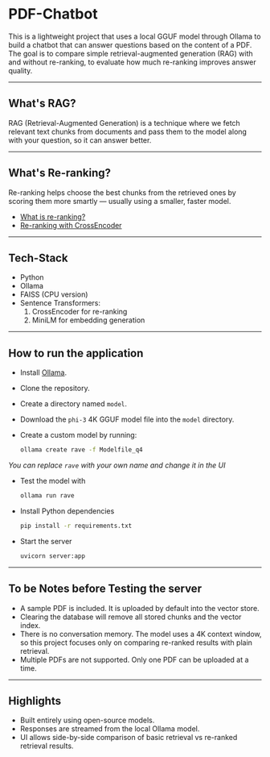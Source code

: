 # PDF-Chatbot

This is a lightweight project that uses a local GGUF model through Ollama to build a chatbot that can answer questions based on the content of a PDF.  
The goal is to compare simple retrieval-augmented generation (RAG) with and without re-ranking, to evaluate how much re-ranking improves answer quality.

---

## What's RAG?

RAG (Retrieval-Augmented Generation) is a technique where we fetch relevant text chunks from documents and pass them to the model along with your question, so it can answer better.

---

## What's Re-ranking?

Re-ranking helps choose the best chunks from the retrieved ones by scoring them more smartly — usually using a smaller, faster model.

- [What is re-ranking?](https://huggingface.co/blog/re-ranking)
- [Re-ranking with CrossEncoder](https://www.sbert.net/examples/applications/retrieve_rerank/README.html)

---

## Tech-Stack

- Python
- Ollama
- FAISS (CPU version)
- Sentence Transformers:
   1. CrossEncoder for re-ranking
   2. MiniLM for embedding generation

---

## How to run the application

- Install [Ollama](https://ollama.com).
- Clone the repository.
- Create a directory named `model`.
-  Download the `phi-3` 4K GGUF model file into the `model` directory.
-  Create a custom model by running:
   
   ```bash
   ollama create rave -f Modelfile_q4
*You can replace `rave` with your own name and change it in the UI*
- Test the model with
  
  ```bash
  ollama run rave

- Install Python dependencies

  ```bash
  pip install -r requirements.txt

- Start the server

  ```bash
  uvicorn server:app

---

## To be Notes before Testing the server

- A sample PDF is included. It is uploaded by default into the vector store.
- Clearing the database will remove all stored chunks and the vector index.
- There is no conversation memory. The model uses a 4K context window, so this project focuses only on comparing re-ranked results with plain retrieval.
- Multiple PDFs are not supported. Only one PDF can be uploaded at a time.

---

## Highlights

- Built entirely using open-source models.
- Responses are streamed from the local Ollama model.
- UI allows side-by-side comparison of basic retrieval vs re-ranked retrieval results.
